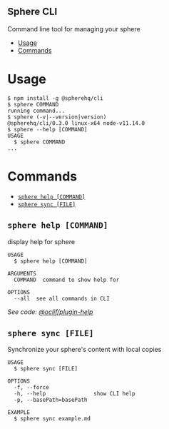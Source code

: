 ## Sphere CLI

Command line tool for managing your sphere

<!-- toc -->
* [Usage](#usage)
* [Commands](#commands)
<!-- tocstop -->

# Usage

<!-- usage -->
```sh-session
$ npm install -g @spherehq/cli
$ sphere COMMAND
running command...
$ sphere (-v|--version|version)
@spherehq/cli/0.3.0 linux-x64 node-v11.14.0
$ sphere --help [COMMAND]
USAGE
  $ sphere COMMAND
...
```
<!-- usagestop -->

# Commands

<!-- commands -->
* [`sphere help [COMMAND]`](#sphere-help-command)
* [`sphere sync [FILE]`](#sphere-sync-file)

## `sphere help [COMMAND]`

display help for sphere

```
USAGE
  $ sphere help [COMMAND]

ARGUMENTS
  COMMAND  command to show help for

OPTIONS
  --all  see all commands in CLI
```

_See code: [@oclif/plugin-help](https://github.com/oclif/plugin-help/blob/v2.1.6/src/commands/help.ts)_

## `sphere sync [FILE]`

Synchronize your sphere's content with local copies

```
USAGE
  $ sphere sync [FILE]

OPTIONS
  -f, --force
  -h, --help               show CLI help
  -p, --basePath=basePath

EXAMPLE
  $ sphere sync example.md
```
<!-- commandsstop -->
